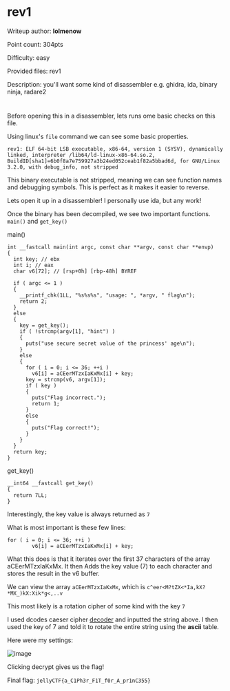 # rev1
Writeup author: **lolmenow**

Point count: 304pts

Difficulty: easy

Provided files: rev1

Description: you'll want some kind of disassembler e.g. ghidra, ida, binary ninja, radare2
# 

Before opening this in a disassembler, lets runs ome basic checks on this file.

Using linux's `file` command we can see some basic properties. 

```
rev1: ELF 64-bit LSB executable, x86-64, version 1 (SYSV), dynamically linked, interpreter /lib64/ld-linux-x86-64.so.2, BuildID[sha1]=6b0f8a7e759927a3b24ed052ceab1f82a5bbad6d, for GNU/Linux 3.2.0, with debug_info, not stripped
```

This binary executable is not stripped, meaning we can see function names and debugging symbols. This is perfect as it makes it easier to reverse.

Lets open it up in a disassembler! I personally use ida, but any work!

Once the binary has been decompiled, we see two important functions. `main()` and `get_key()`

main()

```
int __fastcall main(int argc, const char **argv, const char **envp)
{
  int key; // ebx
  int i; // eax
  char v6[72]; // [rsp+0h] [rbp-48h] BYREF

  if ( argc <= 1 )
  {
    __printf_chk(1LL, "%s%s%s", "usage: ", *argv, " flag\n");
    return 2;
  }
  else
  {
    key = get_key();
    if ( !strcmp(argv[1], "hint") )
    {
      puts("use secure secret value of the princess' age\n");
    }
    else
    {
      for ( i = 0; i <= 36; ++i )
        v6[i] = aCEerMTzxIaKxMx[i] + key;
      key = strcmp(v6, argv[1]);
      if ( key )
      {
        puts("Flag incorrect.");
        return 1;
      }
      else
      {
        puts("Flag correct!");
      }
    }
  }
  return key;
}
```

get_key()

```
__int64 __fastcall get_key()
{
  return 7LL;
}
```

Interestingly, the key value is always returned as `7`

What is most important is these few lines:

```
for ( i = 0; i <= 36; ++i )
        v6[i] = aCEerMTzxIaKxMx[i] + key;
```

What this does is that it iterates over the first 37 characters of the array aCEerMTzxIaKxMx. It then Adds the key value (7) to each character and stores the result in the v6 buffer.

We can view the array `aCEerMTzxIaKxMx`, which is `c^eer<M?tZX<*Ia,kX?*MX_)kX:Xik*g<,..v`

This most likely is a rotation cipher of some kind with the key `7`

I used dcodes caeser cipher [decoder](https://www.dcode.fr/caesar-cipher) and inputted the string above. I then used the key of 7 and told it to rotate the entire string using the **ascii** table.

Here were my settings:

![image](https://github.com/sa1181405/pbchocolate-private-writeups/assets/170969470/1bf47e49-d23f-45e7-96e5-a20d86f7c09f)

Clicking decrypt gives us the flag!

Final flag: `jellyCTF{a_C1Ph3r_F1T_f0r_A_pr1nC355}`




